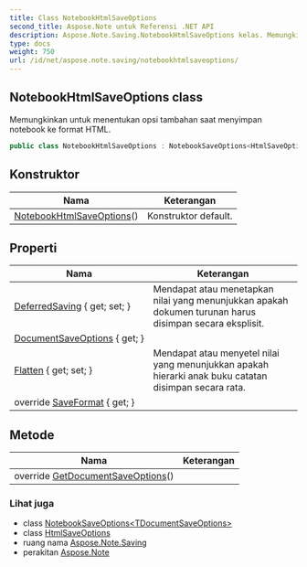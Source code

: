 ```yaml
---
title: Class NotebookHtmlSaveOptions
second_title: Aspose.Note untuk Referensi .NET API
description: Aspose.Note.Saving.NotebookHtmlSaveOptions kelas. Memungkinkan untuk menentukan opsi tambahan saat menyimpan notebook ke format HTML.
type: docs
weight: 750
url: /id/net/aspose.note.saving/notebookhtmlsaveoptions/
---
```

## NotebookHtmlSaveOptions class

Memungkinkan untuk menentukan opsi tambahan saat menyimpan notebook ke format HTML.

```csharp
public class NotebookHtmlSaveOptions : NotebookSaveOptions<HtmlSaveOptions>
```

## Konstruktor

| Nama | Keterangan |
| --- | --- |
| [NotebookHtmlSaveOptions](notebookhtmlsaveoptions/)() | Konstruktor default. |

## Properti

| Nama | Keterangan |
| --- | --- |
| [DeferredSaving](../../aspose.note.saving/notebooksaveoptions/deferredsaving/) { get; set; } | Mendapat atau menetapkan nilai yang menunjukkan apakah dokumen turunan harus disimpan secara eksplisit. |
| [DocumentSaveOptions](../../aspose.note.saving/notebooksaveoptions-1/documentsaveoptions/) { get; } |  |
| [Flatten](../../aspose.note.saving/notebooksaveoptions/flatten/) { get; set; } | Mendapat atau menyetel nilai yang menunjukkan apakah hierarki anak buku catatan disimpan secara rata. |
| override [SaveFormat](../../aspose.note.saving/notebooksaveoptions-1/saveformat/) { get; } |  |

## Metode

| Nama | Keterangan |
| --- | --- |
| override [GetDocumentSaveOptions](../../aspose.note.saving/notebooksaveoptions-1/getdocumentsaveoptions/)() |  |

### Lihat juga

* class [NotebookSaveOptions&lt;TDocumentSaveOptions&gt;](../notebooksaveoptions-1/)
* class [HtmlSaveOptions](../htmlsaveoptions/)
* ruang nama [Aspose.Note.Saving](../../aspose.note.saving/)
* perakitan [Aspose.Note](../../)


